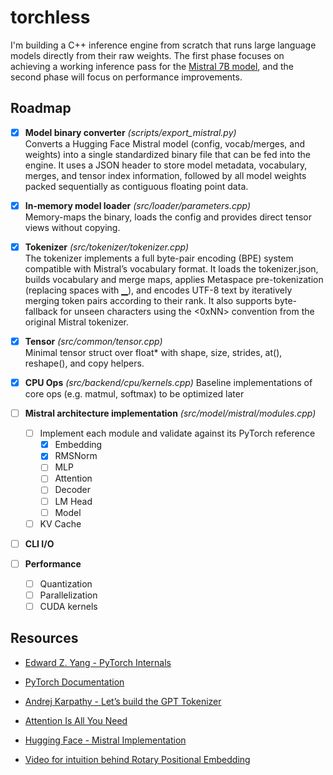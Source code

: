 # torchless
I'm building a C++ inference engine from scratch that runs large language models directly from their raw weights. The first phase focuses on achieving a working inference pass for the [Mistral 7B model](https://huggingface.co/mistralai/Mistral-7B-v0.1), and the second phase will focus on performance improvements.

## Roadmap
- [x] **Model binary converter** *(scripts/export_mistral.py)*  
  Converts a Hugging Face Mistral model (config, vocab/merges, and weights) into a single standardized binary file that can be fed into the engine. It uses a JSON header to store model metadata, vocabulary, merges,     and tensor index information, followed by all model weights packed sequentially as contiguous floating point data.

- [x] **In-memory model loader**  *(src/loader/parameters.cpp)*  
  Memory-maps the binary, loads the config and provides direct tensor views without copying.

- [x] **Tokenizer**  *(src/tokenizer/tokenizer.cpp)*   
  The tokenizer implements a full byte-pair encoding (BPE) system compatible with Mistral’s vocabulary format. It loads the tokenizer.json, builds vocabulary and merge maps, applies Metaspace pre-tokenization           (replacing spaces with ▁), and encodes UTF-8 text by iteratively merging token pairs according to their rank. It also supports byte-fallback for unseen characters using the <0xNN> convention from the original         Mistral tokenizer.

- [x] **Tensor** *(src/common/tensor.cpp)*   
  Minimal tensor struct over float* with shape, size, strides, at(), reshape(), and copy helpers.

- [x] **CPU Ops** *(src/backend/cpu/kernels.cpp)*
  Baseline implementations of core ops (e.g. matmul, softmax) to be optimized later

- [ ] **Mistral architecture implementation** *(src/model/mistral/modules.cpp)*
  - [ ] Implement each module and validate against its PyTorch reference
    - [x] Embedding
    - [x] RMSNorm
    - [ ] MLP
    - [ ] Attention
    - [ ] Decoder
    - [ ] LM Head
    - [ ] Model
  - [ ] KV Cache

- [ ] **CLI I/O**

- [ ] **Performance**
  - [ ] Quantization
  - [ ] Parallelization
  - [ ] CUDA kernels

## Resources
- [Edward Z. Yang - PyTorch Internals](https://blog.ezyang.com/2019/05/pytorch-internals/)
- [PyTorch Documentation](https://docs.pytorch.org/docs/stable/index.html)  

- [Andrej Karpathy - Let’s build the GPT Tokenizer](https://www.youtube.com/watch?v=zduSFxRajkE)  

- [Attention Is All You Need](https://arxiv.org/pdf/1706.03762)  
- [Hugging Face - Mistral Implementation](https://github.com/huggingface/transformers/blob/main/src/transformers/models/mistral/modeling_mistral.py)  

- [Video for intuition behind Rotary Positional Embedding](https://www.youtube.com/watch?v=V8r__fXx7tU)  